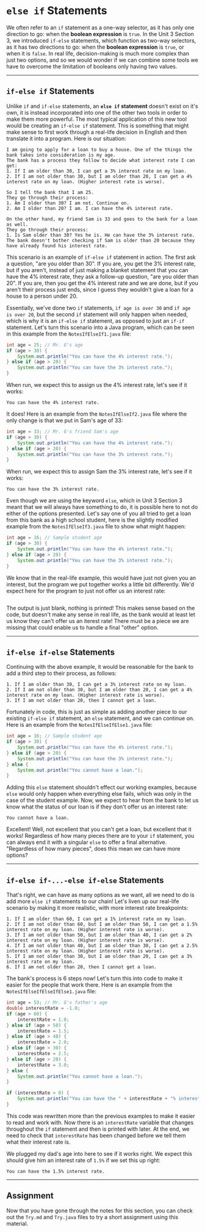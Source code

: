 # `else if` Statements

We often refer to an `if` statement as a one-way selector, as it has only one direction to go: when the **boolean expression** is `true`. In the Unit 3 Section 3, we introduced `if-else` statements, which function as two-way selectors, as it has two directions to go: when the **boolean expression** is `true`, or when it is `false`. In real life, decision-making is much more complex than just two options, and so we would wonder if we can combine some tools we have to overcome the limitation of booleans only having two values.

---

## `if-else if` Statements

Unlike `if` and `if-else` statements, an **`else if` statement** doesn't exist on it's own, it is instead incorporated into one of the other two tools in order to make them more powerful. The most typical application of this new tool would be creating an `if-else if` statement. This is something that might make sense to first work through a real-life decision in English and then translate it into a program. Here is our situation:

```
I am going to apply for a loan to buy a house. One of the things the bank takes into consideration is my age.
The bank has a process they follow to decide what interest rate I can get:
1. If I am older than 30, I can get a 3% interest rate on my loan.
2. If I am not older than 30, but I am older than 20, I can get a 4% interest rate on my loan. (Higher interest rate is worse).

So I tell the bank that I am 25.
They go through their process:
1. Am I older than 30? I am not. Continue on.
2. Am I older than 20? I am. I can have the 4% interest rate.

On the other hand, my friend Sam is 33 and goes to the bank for a loan as well.
They go through their process:
1. Is Sam older than 30? Yes he is. He can have the 3% interest rate.
The bank doesn't bother checking if Sam is older than 20 because they have already found his interest rate.
```

This scenario is an example of `if-else if` statement in action. The first ask a question, "are you older than 30". If you are, you get the 3% interest rate, but if you aren't, instead of just making a blanket statement that you can have the 4% interest rate, they ask a follow-up question, "are you older than 20". If you are, then you get the 4% interest rate and we are done, but if you aren't their process just ends, since I guess they wouldn't give a loan for a house to a person under 20.

Essentially, we've done two `if` statements, `if age is over 30` and `if age is over 20`, but the second `if` statement will only happen when needed, which is why it is an `if-else if` statement, as opposed to just an `if-if` statement. Let's turn this scenario into a Java program, which can be seen in this example from the `NotesIfElseIf1.java` file:

```java
int age = 25; // Mr. G's age
if (age > 30) {
    System.out.println("You can have the 4% interest rate.");
} else if (age > 20) {
    System.out.println("You can have the 3% interest rate.");
}
```

When run, we expect this to assign us the 4% interest rate, let's see if it works:

```
You can have the 4% interest rate.
```

It does! Here is an example from the `NotesIfElseIf2.java` file where the only change is that we put in Sam's age of 33:

```java
int age = 33; // Mr. G's friend Sam's age
if (age > 30) {
    System.out.println("You can have the 4% interest rate.");
} else if (age > 20) {
    System.out.println("You can have the 3% interest rate.");
}
```

When run, we expect this to assign Sam the 3% interest rate, let's see if it works:

```
You can have the 3% interest rate.
```

Even though we are using the keyword `else`, which in Unit 3 Section 3 meant that we will always have something to do, it is possible here to not do either of the options presented. Let's say one of you all tried to get a loan from this bank as a high school student, here is the slightly modified example from the `NotesIfElseIf3.java` file to show what might happen:

```java
int age = 16; // Sample student age
if (age > 30) {
    System.out.println("You can have the 4% interest rate.");
} else if (age > 20) {
    System.out.println("You can have the 3% interest rate.");
}
```

We know that in the real-life example, this would have just not given you an interest, but the program we put together works a little bit differently. We'd expect here for the program to just not offer us an interest rate:

```

```

The output is just blank, nothing is printed! This makes sense based on the code, but doesn't make any sense in real life, as the bank would at least let us know they can't offer us an iterest rate! There must be a piece we are missing that could enable us to handle a final "other" option.

---

## `if-else if-else` Statements

Continuing with the above example, it would be reasonable for the bank to add a third step to their process, as follows:

```
1. If I am older than 30, I can get a 3% interest rate on my loan.
2. If I am not older than 30, but I am older than 20, I can get a 4% interest rate on my loan. (Higher interest rate is worse).
3. If I am not older than 20, then I cannot get a loan.
```

Fortunately in code, this is just as simple as adding another piece to our existing `if-else if` statement, an `else` statement, and we can continue on. Here is an example from the `NotesIfElseIfElse1.java` file:

```java
int age = 16; // Sample student age
if (age > 30) {
    System.out.println("You can have the 4% interest rate.");
} else if (age > 20) {
    System.out.println("You can have the 3% interest rate.");
} else {
    System.out.println("You cannot have a loan.");
}
```

Adding this `else` statement shouldn't effect our working examples, because `else` would only happen when everything else fails, which was only in the case of the student example. Now, we expect to hear from the bank to let us know what the status of our loan is if they don't offer us an interest rate:

```
You cannot have a loan.
```

Excellent! Well, not excellent that you can't get a loan, but excellent that it works! Regardless of how many pieces there are to your `if` statement, you can always end it with a singular `else` to offer a final alternative. "Regardless of how many pieces", does this mean we can have more options?

---

## `if-else if-...-else if-else` Statements

That's right, we can have as many options as we want, all we need to do is add more `else if` statements to our chain! Let's liven up our real-life scenario by making it more realistic, with more interest rate breakpoints:

```
1. If I am older than 60, I can get a 1% interest rate on my loan.
2. If I am not older than 60, but I am older than 50, I can get a 1.5% interest rate on my loan. (Higher interest rate is worse).
3. If I am not older than 50, but I am older than 40, I can get a 2% interest rate on my loan. (Higher interest rate is worse).
4. If I am not older than 40, but I am older than 30, I can get a 2.5% interest rate on my loan. (Higher interest rate is worse).
5. If I am not older than 30, but I am older than 20, I can get a 3% interest rate on my loan. 
6. If I am not older than 20, then I cannot get a loan.
```

The bank's process is 6 steps now! Let's turn this into code to make it easier for the people that work there. Here is an example from the `NotesIfElseIfElseIfElse1.java` file:

```java
int age = 53; // Mr. G's father's age
double interestRate = -1.0;
if (age > 60) {
    interestRate = 1.0;
} else if (age > 50) {
    interestRate = 1.5;
} else if (age > 40) {
    interestRate = 2.0;
} else if (age > 30) {
    interestRate = 2.5;
} else if (age > 20) {
    interestRate = 3.0;
} else {
    System.out.println("You cannot have a loan.");
}

if (interestRate > 0) {
    System.out.println("You can have the " + interestRate + "% interest rate.");
}
```

This code was rewritten more than the previous examples to make it easier to read and work with. Now there is an `interestRate` variable that changes throughout the `if` statement and then is printed with later. At the end, we need to check that `interestRate` has been changed before we tell them what their interest rate is.

We plugged my dad's age into here to see if it works right. We expect this should give him an interest rate of `1.5%` if we set this up right:

```
You can have the 1.5% interest rate.
```

---

## Assignment

Now that you have gone through the notes for this section, you can check out the `Try.md` and `Try.java` files to try a short assignment using this material.
